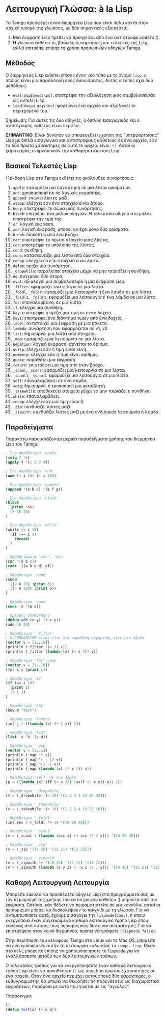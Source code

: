 # Λειτουργική Γλώσσα: à la Lisp

Το Tamgu προσφέρει έναν διερμηνέα Lisp που είναι πολύ κοντά στον αρχικό ορισμό της γλώσσας, με δύο σημαντικές εξαιρέσεις:

1. Μια έκφραση Lisp πρέπει να προηγείται από ένα αντίστροφο κάθετο (\).
2. Η γλώσσα εκθέτει τις βασικές συναρτήσεις και τελεστές της Lisp, αλλά επιτρέπει επίσης τη χρήση προσωπικών οδηγιών Tamgu.

## Μέθοδος

Ο διερμηνέας Lisp εκθέτει επίσης έναν νέο τύπο με το όνομα `lisp`, ο οποίος είναι μια παραλλαγή ενός διανύσματος. Αυτός ο τύπος έχει δύο μεθόδους:

- `eval(συμβολοσειρά)`: επιστρέφει την αξιολόγηση μιας συμβολοσειράς ως εντολή Lisp.
- `load(όνομα αρχείου)`: φορτώνει ένα αρχείο και αξιολογεί το περιεχόμενό του.

Σημείωση: Για αυτές τις δύο οδηγίες, ο διπλός εισαγωγικός και ο αντίστροφος κάθετος είναι περιττοί.

**ΣΗΜΑΝΤΙΚΟ**: Είναι δυνατόν να αποφευχθεί η χρήση της "υπερφόρτωσης" Lisp με διπλά εισαγωγικά και αντίστροφους κάθετους σε ένα αρχείο, εάν τα δύο πρώτα χαρακτήρες σε αυτό το αρχείο είναι: `()`. Αυτοί οι χαρακτήρες ενεργοποιούν την καθαρή κατάσταση Lisp.

## Βασικοί Τελεστές Lisp

Η έκδοση Lisp στο Tamgu εκθέτει τις ακόλουθες συναρτήσεις:

1. `apply`: εφαρμόζει μια συνάρτηση σε μια λίστα ορισμάτων.
2. `and`: χρησιμοποιείται σε λογικές εκφράσεις.
3. `append`: ενώνει λίστες μαζί.
4. `atomp`: ελέγχει εάν ένα στοιχείο είναι άτομο.
5. `body`: επιστρέφει το σώμα μιας συνάρτησης.
6. `block`: επιτρέπει ένα μπλοκ οδηγιών. Η τελευταία οδηγία στο μπλοκ επιστρέφει την τιμή της.
7. `or`: λογική έκφραση.
8. `xor`: λογική έκφραση, μπορεί να έχει μόνο δύο ορίσματα.
9. `break`: διακόπτει από ένα βρόχο.
10. `car`: επιστρέφει το πρώτο στοιχείο μιας λίστας.
11. `cdr`: επιστρέφει το υπόλοιπο της λίστας.
12. `cond`: συνθήκη.
13. `cons`: κατασκευάζει μια λίστα από δύο στοιχεία.
14. `consp`: ελέγχει εάν το στοιχείο είναι λίστα.
15. `defun`: ορίζει μια συνάρτηση.
16. `_dropwhile`: παραλείπει στοιχεία μέχρι να μην ταιριάζει η συνθήκη.
17. `eq`: συγκρίνει δύο άτομα.
18. `eval`: αξιολογεί μια συμβολοσειρά ή μια έκφραση Lisp.
19. `_filter`: εφαρμόζει ένα φίλτρο σε μια λίστα.
20. `_foldl`, `_foldr`: εφαρμόζει μια λειτουργία ή ένα λάμδα σε μια λίστα.
21. `_foldl1`, `_foldr1`: εφαρμόζει μια λειτουργία ή ένα λάμδα σε μια λίστα.
22. `for`: επαναλαμβάνει σε μια λίστα.
23. `if`: ελέγχει μια συνθήκη.
24. `key`: επιστρέφει ή ορίζει μια τιμή σε έναν δοχείο.
25. `keys`: επιστρέφει ένα διάστημα τιμών από ένα δοχείο.
26. `label`: αντιστοιχεί μια έκφραση με μια ετικέτα.
27. `lambda`: συνάρτηση που εφαρμόζεται σε v1, v2.
28. `list`: δημιουργεί μια λίστα από στοιχεία.
29. `_map`: εφαρμόζει μια λειτουργία σε μια λίστα.
30. `negation`: λογική έκφραση, αρνείται το όρισμα.
31. `nullp`: ελέγχει εάν η τιμή είναι κενή.
32. `numberp`: ελέγχει εάν η τιμή είναι αριθμός.
33. `quote`: παραθέτει μια έκφραση.
34. `return`: επιστρέφει μια τιμή από έναν βρόχο.
35. `_scanl`, `_scanr`: εφαρμόζει μια λειτουργία σε μια λίστα.
36. `_scanl1`, `_scanr1`: εφαρμόζει μια λειτουργία σε μια λίστα.
37. `self`: επαναλαμβάνει σε ένα λάμδα.
38. `setq`: δημιουργεί ή τροποποιεί μια μεταβλητή.
39. `_takewhile`: αποθηκεύει στοιχεία μέχρι να μην ταιριάζει η συνθήκη.
40. `while`: επαναλαμβάνει.
41. `zerop`: ελέγχει εάν μια τιμή είναι 0.
42. `_zip`: συνδυάζει λίστες μαζί.
43. `_zipwith`: συνδυάζει λίστες μαζί με ένα ενδιάμεσο λειτουργία ή λάμδα.

## Παραδείγματα

Παρακάτω παρουσιάζονται μερικά παραδείγματα χρήσης του διερμηνέα Lisp του Tamgu:

```lisp
; Ένα παράδειγμα 'apply'
(setq f '+)
(apply f '(1 2 3 4))

; Ένα παράδειγμα 'and'
(and (> i 10) (< i 20))

; Ένα παράδειγμα 'append'
(append '(a b c) '(e f g))

; Ένα παράδειγμα 'block'
(block
  (print 'ok)
  (+ 10 20)
)

; Ένα παράδειγμα 'while'
(while (< i 10)
  (if (== i 5)
    (break)
  )
)

; Παραδείγματα 'car', 'cdr'
(car '(a b c))
(cadr '((a b c d) ef))

; Παράδειγμα 'cond'
(cond
  ((< o 10) (print o))
  ((> o 100) (print o))
)

; Παράδειγμα 'cons'
(cons 'a '(b c))

; Ορισμός συνάρτησης
(defun add (x y) (+ x y))
(add 10 20)

; Παράδειγμα '_filter'
; Ο COMPARATOR είναι είτε μια παραθέση σύγκρισης είτε μια λάμδα
(vector v = [1..10])
(println (_filter '(< 3) v))
(println (_filter (lambda (x) (< x 3)) v))

; Παράδειγμα 'for' Loop
(vector v = [1..10])
(for i v (print i))

; Παράδειγμα 'if'
(if (== i 10)
  (print i)
  (+ i 1)
)

; Παράδειγμα 'key'
(key m "test")

; Παράδειγμα 'lambda'
(int j = ((lambda (x) (+ 1 x)) 2))

; Παράδειγμα 'list'
(list 'a 'b '(c d))

; Παράδειγμα '_map'
(vector v = [1..5])
(println (_map '* v))
(println (_map '( - 1) v))
(println (_map '(1 -) v))
(println (_map (lambda (x) (* x 2)) v))

; Παράδειγμα 'self' σε ένα λάμδα
(p = ((lambda (x) (if (< x 20) (self (+ x x)) x)) 1))

; Παράδειγμα '_dropwhile'
(v = (_dropwhile '(< 10) '(1 2 3 4 10 20 30)))

; Παράδειγμα '_takewhile'
(v = (_takewhile '(< 10) '(1 2 3 4 10 20 30)))

; Παράδειγμα '_foldl'
(int res = (_foldl '+ 10 '(10 20 30)))

; Παράδειγμα '_scanl'
(v = (_scanl 1 (lambda (acc x) (+ acc (* 2 x))) '(10 20 30)))

; Παράδειγμα '_zip'
(v = (_zip '(10 20) '(11 21) '(12 22)))

; Παράδειγμα '_zipwith'
(v = (_zipwith '+ '(10 20) '(11 21) '(12 22)))
(v = (_zipwith (lambda (x y z) (- x z (+ 1 y))) '(10 20) '(11 21) '(12 22)))
```

## Καθαρή Λειτουργική Λειτουργία

Μπορείτε εύκολα να προσθέσετε οδηγίες Lisp στα προγράμματά σας με τον περιορισμό της χρήσης του αντίστροφου κάθετου (\) μπροστά από την έκφραση. Ωστόσο, εάν θέλετε να πειραματιστείτε σε μια κονσόλα, αυτοί οι περιορισμοί μπορεί να δυσκολέψουν το παιχνίδι με τη γλώσσα. Για να αντιμετωπίσετε αυτό, έχουμε εισαγάγει την `lispmode(bool)`, η οποία ενεργοποιεί έναν συγκεκριμένο καθαρό λειτουργικό τρόπο Lisp όπου κανένας από αυτούς τους περιορισμούς δεν είναι απαραίτητος. Για να επιστρέψετε στον κοινό διερμηνέα, πρέπει να γράψετε `(lispmode false)`.

Στην περίπτωση του κελύφους Tamgu στο Linux και το Mac OS, μπορείτε να ενεργοποιήσετε αυτήν τη λειτουργία καλώντας το `tamgu –lisp`. Μέσα στο κελί, μπορείτε επίσης να χρησιμοποιήσετε το `lispmode` για να εναλλάσσεστε μεταξύ των δύο λειτουργικών τρόπων.

Ο τελευταίος τρόπος για να ενεργοποιήσετε έναν καθαρό λειτουργικό τρόπο Lisp είναι να προσθέσετε `()` ως τους δύο πρώτους χαρακτήρες σε ένα αρχείο. Όταν ένα αρχείο περιέχει αυτούς τους δύο χαρακτήρες, ο ευθυγραμμιστής θα μπορεί να θεωρήσει τις παρενθέσεις ως διαχωριστικά εκφράσεων, παρόμοια με αυτό που γίνεται με τις "αγκύλες".

Παράδειγμα:

```lisp
()
(defun test(x) (+ x x))
```
